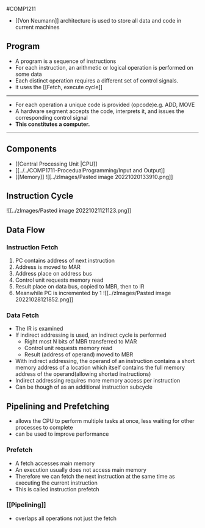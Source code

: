#COMP1211  
- [[Von Neumann]] architecture is used to store all data and code in current machines
## Program
- A program is a sequence of instructions
- For each instruction, an arithmetic or logical operation is performed on some data
- Each distinct operation requires a different set of control signals.
- it uses the [[Fetch, execute cycle]]
- ---
- For each operation a unique code is provided (opcode)e.g. ADD, MOVE
- A hardware segment accepts the code, interprets it, and issues the corresponding control signal
- **This constitutes a computer.**
---
## Components
- [[Central Processing Unit |CPU]]
- [[../../COMP1711-ProcedualProgramming/Input and Output]]
- [[Memory]]
![[../zImages/Pasted image 20221020133910.png]]

## Instruction Cycle
![[../zImages/Pasted image 20221021121123.png]]

## Data Flow
### Instruction Fetch
1. PC contains address of next instruction
2. Address is moved to MAR
3. Address place on address bus
4. Control unit requests memory read
5. Result place on data bus, copied to MBR, then to IR
6. Meanwhile PC is incremented by 1
![[../zImages/Pasted image 20221028121852.png]]

### Data Fetch
- The IR is examined
- If indirect addressing is used, an indirect cycle is performed
	- Right most N bits of MBR transferred to MAR
	- Control unit requests memory read
	- Result (address of operand) moved to MBR
- With indirect addressing, the operand of an instruction contains a short memory address of a location which itself contains the full memory address of the operand(allowing shorted instructions)
- Indirect addressing requires more memory access per instruction
- Can be though of as an additional instruction subcycle

## Pipelining and Prefetching
- allows the CPU to perform multiple tasks at once, less waiting for other processes to complete
- can be used to improve performance
### Prefetch
- A fetch accesses main memory
- An execution usually does not access main memory
- Therefore we can fetch the next instruction at the same time as executing the current instruction
- This is called instruction prefetch
### [[Pipelining]]
- overlaps all operations not just the fetch